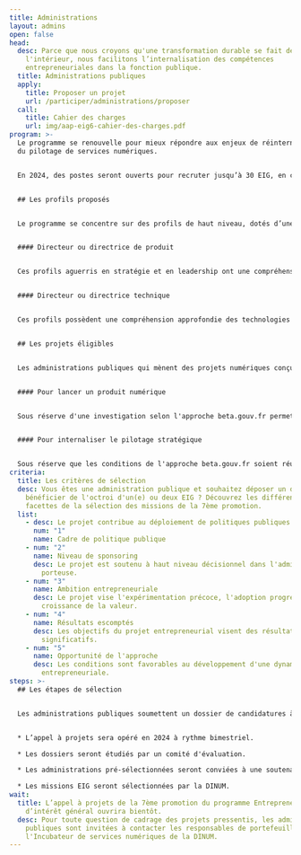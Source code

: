 ```yaml
---
title: Administrations
layout: admins
open: false
head:
  desc: Parce que nous croyons qu'une transformation durable se fait de
    l'intérieur, nous facilitons l’internalisation des compétences
    entrepreneuriales dans la fonction publique.
  title: Administrations publiques
  apply:
    title: Proposer un projet
    url: /participer/administrations/proposer
  call:
    title: Cahier des charges
    url: img/aap-eig6-cahier-des-charges.pdf
program: >-
  Le programme se renouvelle pour mieux répondre aux enjeux de réinternalisation
  du pilotage de services numériques. 


  En 2024, des postes seront ouverts pour recruter jusqu’à 30 EIG, en contrat de projet à la DINUM, et les projeter en mission au sein des administrations partenaires.


  ## Les profils proposés


  Le programme se concentre sur des profils de haut niveau, dotés d’une solide expérience entrepreneuriale, avec des compétences en pilotage de services numériques.


  #### Directeur ou directrice de produit


  Ces profils aguerris en stratégie et en leadership ont une compréhension holistique du lancement de services numériques (financement, marketing, ressources humaines, etc.). Leur expérience entrepreneuriale a développé leur capacité à naviguer en évolution rapide et de pivoter selon les besoins.


  #### Directeur ou directrice technique


  Ces profils possèdent une compréhension approfondie des technologies et de leurs enjeux (souveraineté, sécurité, accessibilité, etc.). Leur expérience de direction d'équipes techniques orientées produit leur permet de résoudre des problèmes complexes et de suivre des indicateurs de performance.


  ## Les projets éligibles


  Les administrations publiques qui mènent des projets numériques conçus selon l'approche beta.gouv.fr peuvent solliciter une mission EIG. 


  #### Pour lancer un produit numérique


  Sous réserve d'une investigation selon l'approche beta.gouv.fr permette de qualifier le problème, de valider le besoin et d'esquisser une stratégie.


  #### Pour internaliser le pilotage stratégique


  Sous réserve que les conditions de l'approche beta.gouv.fr soient réunies (pilotage par l'impact, transparence des résultats, ouverture des codes sources, etc.)
criteria:
  title: Les critères de sélection
  desc: Vous êtes une administration publique et souhaitez déposer un dossier pour
    bénéficier de l'octroi d'un(e) ou deux EIG ? Découvrez les différentes
    facettes de la sélection des missions de la 7ème promotion.
  list:
    - desc: Le projet contribue au déploiement de politiques publiques prioritaires.
      num: "1"
      name: Cadre de politique publique
    - num: "2"
      name: Niveau de sponsoring
      desc: Le projet est soutenu à haut niveau décisionnel dans l'administration
        porteuse.
    - num: "3"
      name: Ambition entrepreneuriale
      desc: Le projet vise l'expérimentation précoce, l'adoption progressive et la
        croissance de la valeur.
    - num: "4"
      name: Résultats escomptés
      desc: Les objectifs du projet entrepreneurial visent des résultats mesurables et
        significatifs.
    - num: "5"
      name: Opportunité de l'approche
      desc: Les conditions sont favorables au développement d'une dynamique
        entrepreneuriale.
steps: >-
  ## Les étapes de sélection


  Les administrations publiques soumettent un dossier de candidatures à l'appel à projets de la 7ème promotion sur la plateforme Démarches Simplifiées.


  * L’appel à projets sera opéré en 2024 à rythme bimestriel.

  * Les dossiers seront étudiés par un comité d'évaluation.

  *﻿ Les administrations pré-sélectionnées seront conviées à une soutenance.

  * Les missions EIG seront sélectionnées par la DINUM.
wait:
  title: L’appel à projets de la 7ème promotion du programme Entrepreneur(e)s
    d’intérêt général ouvrira bientôt.
  desc: Pour toute question de cadrage des projets pressentis, les administrations
    publiques sont invitées à contacter les responsables de portefeuille de
    l'Incubateur de services numériques de la DINUM.
---
```

